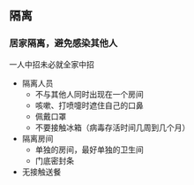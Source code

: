 ## 隔离

### 居家隔离，避免感染其他人

一人中招未必就全家中招

- 隔离人员
  - 不与其他人同时出现在一个房间
  - 咳嗽、打喷嚏时遮住自己的口鼻
  - 佩戴口罩
  - 不要接触冰箱（病毒存活时间几周到几个月）
- 隔离房间
  - 单独的房间，最好单独的卫生间
  - 门底密封条
- 无接触送餐
